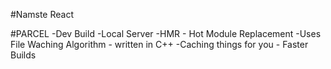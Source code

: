 #Namste React

#PARCEL
-Dev Build
-Local Server
-HMR - Hot Module Replacement
-Uses File Waching Algorithm - written in C++
-Caching things for you - Faster Builds
